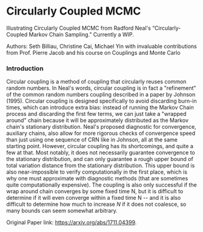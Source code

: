 # Circularly Coupled MCMC
Illustrating Circularly Coupled MCMC from Radford Neal's “Circularly-Coupled Markov Chain Sampling.” Currently a WIP.

Authors: Seth Billiau, Christine Cai, Michael Yin with invaluable contributions from Prof. Pierre Jacob and his course on Couplings and Monte Carlo

### Introduction
Circular coupling is a method of coupling that circularly reuses common random numbers. In Neal's words, circular coupling is in fact a "refinement" of the common random numbers coupling described in a paper by Johnson (1995). Circular coupling is designed specifically to avoid discarding burn-in times, which can introduce extra bias: instead of running the Markov Chain process and discarding the first few terms, we can just take a "wrapped around" chain because it will be approximately distributed as the Markov chain's stationary distribution. Neal's proposed diagnostic for convergence, auxiliary chains, also allow for more rigorous checks of convergence speed than just using one sequence of CRN like in Johnson, all at the same starting point. However, circular coupling has its shortcomings, and quite a few at that. Most notably, it does not necessarily guarantee convergence to the stationary distribution, and can only guarantee a rough upper bound of total variation distance from the stationary distribution. This upper bound is also near-impossible to verify computationally in the first place, which is why one must approximate with diagnostic methods (that are sometimes quite computationally expensive). The coupling is also only successful if the wrap around chain converges by some fixed time N, but it is difficult to determine if it will even converge within a fixed time N -- and it is also difficult to determine how much to increase $N$ if it does not coalesce, so many bounds can seem somewhat arbitrary.


Original Paper link: https://arxiv.org/abs/1711.04399. 
